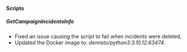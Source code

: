 
#### Scripts

##### GetCampaignIncidentsInfo

- Fixed an issue causing the script to fail when incidents were deleted.
- Updated the Docker image to: *demisto/python3:3.10.12.63474*.
